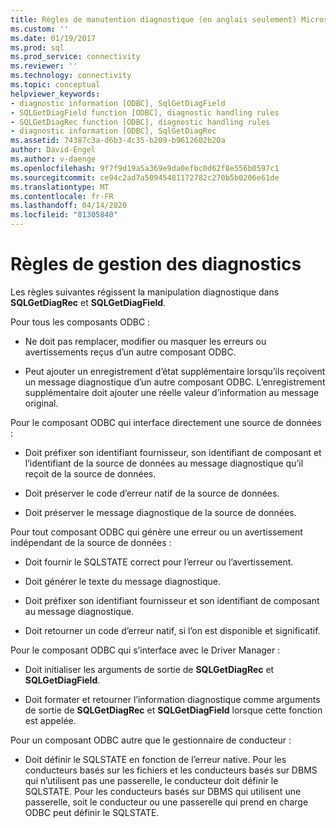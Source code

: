 ```yaml
---
title: Règles de manutention diagnostique (en anglais seulement) Microsoft Docs
ms.custom: ''
ms.date: 01/19/2017
ms.prod: sql
ms.prod_service: connectivity
ms.reviewer: ''
ms.technology: connectivity
ms.topic: conceptual
helpviewer_keywords:
- diagnostic information [ODBC], SqlGetDiagField
- SQLGetDiagField function [ODBC], diagnostic handling rules
- SQLGetDiagRec function [ODBC], diagnostic handling rules
- diagnostic information [ODBC], SqlGetDiagRec
ms.assetid: 74387c3a-d6b3-4c35-b209-b9612602b20a
author: David-Engel
ms.author: v-daenge
ms.openlocfilehash: 9f7f9d19a5a369e9da0efbc0d62f8e556b0597c1
ms.sourcegitcommit: ce94c2ad7a50945481172782c270b5b0206e61de
ms.translationtype: MT
ms.contentlocale: fr-FR
ms.lasthandoff: 04/14/2020
ms.locfileid: "81305840"
---
```

# <a name="diagnostic-handling-rules"></a>Règles de gestion des diagnostics
Les règles suivantes régissent la manipulation diagnostique dans **SQLGetDiagRec** et **SQLGetDiagField**.  
  
 Pour tous les composants ODBC :  
  
-   Ne doit pas remplacer, modifier ou masquer les erreurs ou avertissements reçus d’un autre composant ODBC.  
  
-   Peut ajouter un enregistrement d’état supplémentaire lorsqu’ils reçoivent un message diagnostique d’un autre composant ODBC. L’enregistrement supplémentaire doit ajouter une réelle valeur d’information au message original.  
  
 Pour le composant ODBC qui interface directement une source de données :  
  
-   Doit préfixer son identifiant fournisseur, son identifiant de composant et l’identifiant de la source de données au message diagnostique qu’il reçoit de la source de données.  
  
-   Doit préserver le code d’erreur natif de la source de données.  
  
-   Doit préserver le message diagnostique de la source de données.  
  
 Pour tout composant ODBC qui génère une erreur ou un avertissement indépendant de la source de données :  
  
-   Doit fournir le SQLSTATE correct pour l’erreur ou l’avertissement.  
  
-   Doit générer le texte du message diagnostique.  
  
-   Doit préfixer son identifiant fournisseur et son identifiant de composant au message diagnostique.  
  
-   Doit retourner un code d’erreur natif, si l’on est disponible et significatif.  
  
 Pour le composant ODBC qui s’interface avec le Driver Manager :  
  
-   Doit initialiser les arguments de sortie de **SQLGetDiagRec** et **SQLGetDiagField**.  
  
-   Doit formater et retourner l’information diagnostique comme arguments de sortie de **SQLGetDiagRec** et **SQLGetDiagField** lorsque cette fonction est appelée.  
  
 Pour un composant ODBC autre que le gestionnaire de conducteur :  
  
-   Doit définir le SQLSTATE en fonction de l’erreur native. Pour les conducteurs basés sur les fichiers et les conducteurs basés sur DBMS qui n’utilisent pas une passerelle, le conducteur doit définir le SQLSTATE. Pour les conducteurs basés sur DBMS qui utilisent une passerelle, soit le conducteur ou une passerelle qui prend en charge ODBC peut définir le SQLSTATE.
